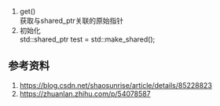 
1. get()  
获取与shared_ptr关联的原始指针
2. 初始化  
std::shared_ptr<int> test = std::make_shared<int>();

## 参考资料
1. https://blog.csdn.net/shaosunrise/article/details/85228823
2. https://zhuanlan.zhihu.com/p/54078587